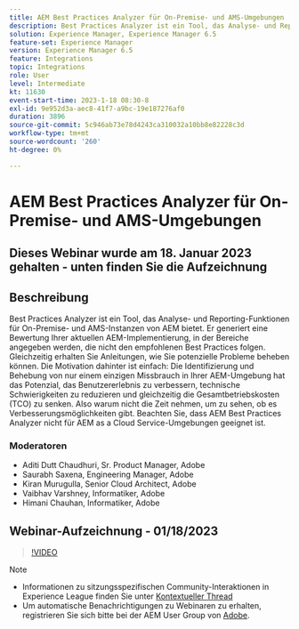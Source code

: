 ```yaml
---
title: AEM Best Practices Analyzer für On-Premise- und AMS-Umgebungen
description: Best Practices Analyzer ist ein Tool, das Analyse- und Reporting-Funktionen für On-Premise- und AMS-Instanzen von AEM bietet. Er generiert eine Bewertung Ihrer aktuellen AEM-Implementierung, in der Bereiche angegeben werden, die nicht den empfohlenen Best Practices folgen. Gleichzeitig erhalten Sie Anleitungen, wie Sie potenzielle Probleme beheben können.
solution: Experience Manager, Experience Manager 6.5
feature-set: Experience Manager
version: Experience Manager 6.5
feature: Integrations
topic: Integrations
role: User
level: Intermediate
kt: 11630
event-start-time: 2023-1-18 08:30-8
exl-id: 9e952d3a-aec8-41f7-a9bc-19e187276af0
duration: 3896
source-git-commit: 5c946ab73e78d4243ca310032a10bb8e82228c3d
workflow-type: tm+mt
source-wordcount: '260'
ht-degree: 0%

---
```


# AEM Best Practices Analyzer für On-Premise- und AMS-Umgebungen

## Dieses Webinar wurde am 18. Januar 2023 gehalten - unten finden Sie die Aufzeichnung

## Beschreibung

Best Practices Analyzer ist ein Tool, das Analyse- und Reporting-Funktionen für On-Premise- und AMS-Instanzen von AEM bietet. Er generiert eine Bewertung Ihrer aktuellen AEM-Implementierung, in der Bereiche angegeben werden, die nicht den empfohlenen Best Practices folgen. Gleichzeitig erhalten Sie Anleitungen, wie Sie potenzielle Probleme beheben können. Die Motivation dahinter ist einfach: Die Identifizierung und Behebung von nur einem einzigen Missbrauch in Ihrer AEM-Umgebung hat das Potenzial, das Benutzererlebnis zu verbessern, technische Schwierigkeiten zu reduzieren und gleichzeitig die Gesamtbetriebskosten (TCO) zu senken. Also warum nicht die Zeit nehmen, um zu sehen, ob es Verbesserungsmöglichkeiten gibt.
Beachten Sie, dass AEM Best Practices Analyzer nicht für AEM as a Cloud Service-Umgebungen geeignet ist.

### Moderatoren

* Aditi Dutt Chaudhuri, Sr. Product Manager, Adobe
* Saurabh Saxena, Engineering Manager, Adobe
* Kiran Murugulla, Senior Cloud Architect, Adobe
* Vaibhav Varshney, Informatiker, Adobe
* Himani Chauhan, Informatiker, Adobe

## Webinar-Aufzeichnung - 01/18/2023

>[!VIDEO](https://video.tv.adobe.com/v/3413364/)

>[!NOTE]
>
>* Informationen zu sitzungsspezifischen Community-Interaktionen in Experience League finden Sie unter [Kontextueller Thread](https://bit.ly/3Z6AyM1)
>* Um automatische Benachrichtigungen zu Webinaren zu erhalten, registrieren Sie sich bitte bei der AEM User Group von [Adobe](https://aem-augs.adobe.com/).
